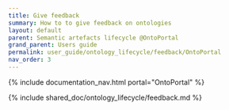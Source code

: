 ```yaml
---
title: Give feedback
summary: How to to give feedback on ontologies
layout: default
parent: Semantic artefacts lifecycle @OntoPortal
grand_parent: Users guide
permalink: user_guide/ontology_lifecycle/feedback/OntoPortal
nav_order: 3
---
```


{% include documentation_nav.html portal="OntoPortal"  %}

{% include shared_doc/ontology_lifecycle/feedback.md  %}